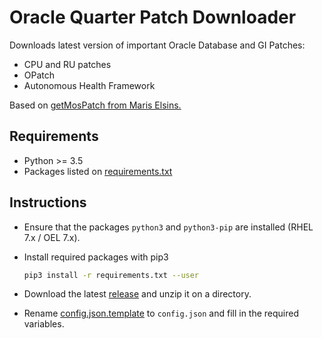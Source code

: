 # Oracle Quarter Patch Downloader

Downloads latest version of important Oracle Database and GI Patches:

* CPU and RU patches
* OPatch
* Autonomous Health Framework

Based on [getMosPatch from Maris Elsins.](https://github.com/MarisElsins/getMOSPatch/)

## Requirements

* Python >= 3.5
* Packages listed on [requirements.txt](requirements.txt)

## Instructions

* Ensure that the packages `python3` and `python3-pip` are installed (RHEL 7.x / OEL 7.x).
* Install required packages with pip3

  ```bash
  pip3 install -r requirements.txt --user
  ```

* Download the latest [release](../../releases/latest) and unzip it on a
  directory.
* Rename [config.json.template](config.json.template) to `config.json` and fill in the required variables.
